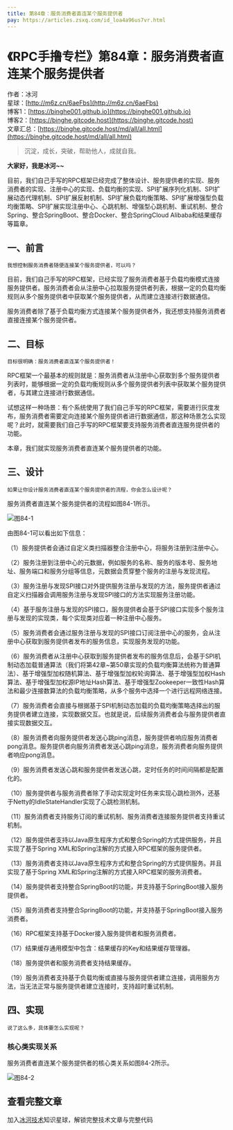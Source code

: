 ```yaml
---
title: 第84章：服务消费者直连某个服务提供者
pay: https://articles.zsxq.com/id_loa4a96us7vr.html
---
```


# 《RPC手撸专栏》第84章：服务消费者直连某个服务提供者

作者：冰河
<br/>星球：[http://m6z.cn/6aeFbs](http://m6z.cn/6aeFbs)
<br/>博客1：[https://binghe001.github.io](https://binghe001.github.io)
<br/>博客2：[https://binghe.gitcode.host](https://binghe.gitcode.host)
<br/>文章汇总：[https://binghe.gitcode.host/md/all/all.html](https://binghe.gitcode.host/md/all/all.html)

> 沉淀，成长，突破，帮助他人，成就自我。

**大家好，我是冰河~~**

目前，我们自己手写的RPC框架已经完成了整体设计、服务提供者的实现、服务消费者的实现、注册中心的实现、负载均衡的实现、SPI扩展序列化机制、SPI扩展动态代理机制、SPI扩展反射机制、SPI扩展负载均衡策略、SPI扩展增强型负载均衡策略、SPI扩展实现注册中心、心跳机制、增强型心跳机制、重试机制、整合Spring、整合SpringBoot、整合Docker、整合SpringCloud Alibaba和结果缓存等篇章。

## 一、前言

`我想控制服务消费者随便连接某个服务提供者，可以吗？`

目前，我们自己手写的RPC框架，已经实现了服务消费者基于负载均衡模式连接服务提供者。服务消费者会从注册中心拉取服务提供者列表，根据一定的负载均衡规则从多个服务提供者中获取某个服务提供者，从而建立连接进行数据通信。

服务消费者除了基于负载均衡方式连接某个服务提供者外，我还想支持服务消费者直接连接某个服务提供者。

## 二、目标

`目标很明确：服务消费者直连某个服务提供者！`

RPC框架一个最基本的规则就是：服务消费者从注册中心获取到多个服务提供者列表时，能够根据一定的负载均衡规则从多个服务提供者列表中获取某个服务提供者，与其建立连接进行数据通信。

试想这样一种场景：有个系统使用了我们自己手写的RPC框架，需要进行灰度发布，服务消费者需要定向连接某个服务提供者进行数据通信，那这种场景怎么实现呢？此时，就需要我们自己手写的RPC框架要支持服务消费者直连服务提供者的功能。

本章，我们就实现服务消费者直连某个服务提供者的功能。

## 三、设计

`如果让你设计服务消费者直连某个服务提供者的流程，你会怎么设计呢？`

服务消费者直连某个服务提供者的流程如图84-1所示。

![图84-1](https://binghe.gitcode.host/assets/images/middleware/rpc/rpc-2023-01-12-001.png)

由图84-1可以看出如下信息：

（1）服务提供者会通过自定义类扫描器整合注册中心，将服务注册到注册中心。

（2）服务注册到注册中心的元数据，例如服务的名称、服务的版本号、服务地址、服务端口和服务分组等信息，元数据会贯穿整个服务的注册与发现流程。

（3）服务注册与发现SPI接口对外提供服务注册与发现的方法，服务提供者通过自定义扫描器会调用服务注册与发现SPI接口的方法实现服务注册功能。

（4）基于服务注册与发现的SPI接口，服务提供者会基于SPI接口实现多个服务注册与发现的实现类，每个实现类对应着一种注册中心服务。

（5）服务消费者会通过服务注册与发现的SPI接口订阅注册中心的服务，会从注册中心获取到服务提供者发布的服务信息，实现服务发现的功能。

（6）服务消费者从注册中心获取到服务提供者发布的服务信息后，会基于SPI机制动态加载普通算法（我们将第42章~第50章实现的负载均衡算法统称为普通算法）、基于增强型加权随机算法、基于增强型加权轮询算法、基于增强型加权Hash算法、基于增强型加权源IP地址Hash算法、基于增强型Zookeeper一致性Hash算法和最少连接数算法的负载均衡策略，从多个服务中选择一个进行远程网络连接。

（7）服务消费者会直接与根据基于SPI机制动态加载的负载均衡策略选择出的服务提供者建立连接，实现数据交互。也就是说，后续服务消费者会与服务提供者直接实现数据交互。

（8）服务消费者向服务提供者发送心跳ping消息，服务提供者响应服务消费者pong消息。服务提供者向服务消费者发送心跳ping消息，服务消费者向服务提供者响应pong消息。

（9）服务消费者发送心跳和服务提供者发送心跳，定时任务的时间间隔都是配置化的。

（10）服务提供者与服务消费者除了手动实现定时任务来实现心跳检测外，还基于Netty的IdleStateHandler实现了心跳检测机制。

（11）服务消费者支持服务订阅的重试机制、服务消费者连接服务提供者支持重试机制。

（12）服务提供者支持以Java原生程序方式和整合Spring的方式提供服务，并且实现了基于Spring XML和Spring注解的方式接入RPC框架的服务提供者。

（13）服务消费者支持以Java原生程序方式和整合Spring的方式提供服务。并且实现了基于Spring XML和Spring注解的方式接入RPC框架的服务消费者。

（14）服务提供者支持整合SpringBoot的功能，并支持基于SpringBoot接入服务提供者。

（15）服务消费者支持整合SpringBoot的功能，并支持基于SpringBoot接入服务消费者。

（16）RPC框架支持基于Docker接入服务提供者和服务消费者。

（17）结果缓存通用模型中包含：结果缓存的Key和结果缓存管理器。

（18）服务提供者和服务消费者支持结果缓存。

（19）服务消费者支持基于负载均衡或直接与服务提供者建立连接，调用服务方法，当无法正常与服务提供者建立连接时，支持超时重试机制。

## 四、实现

`说了这么多，具体要怎么实现呢？`

### 核心类实现关系

服务消费者直连某个服务提供者的核心类关系如图84-2所示。

![图84-2](https://binghe.gitcode.host/assets/images/middleware/rpc/rpc-2023-01-12-002.png)


## 查看完整文章

加入[冰河技术](http://m6z.cn/6aeFbs)知识星球，解锁完整技术文章与完整代码